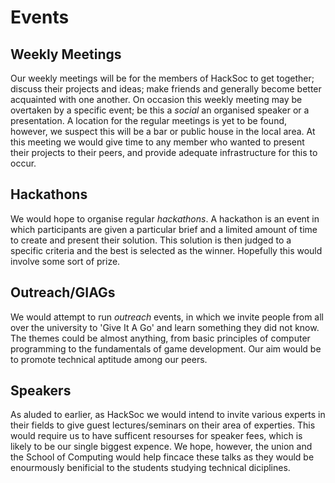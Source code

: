 # Events

## Weekly Meetings
Our weekly meetings will be for the members of HackSoc to get together; discuss their projects and ideas; make friends and generally become better acquainted with one another.
On occasion this weekly meeting may be overtaken by a specific event; be this a _social_ an organised speaker or a presentation.
A location for the regular meetings is yet to be found, however, we suspect this will be a bar or public house in the local area.
At this meeting we would give time to any member who wanted to present their projects to their peers, and provide adequate infrastructure for this to occur.

## Hackathons
We would hope to organise regular _hackathons_.
A hackathon is an event in which participants are given a particular brief and a limited amount of time to create and present their solution.
This solution is then judged to a specific criteria and the best is selected as the winner.
Hopefully this would involve some sort of prize.

## Outreach/GIAGs
We would attempt to run _outreach_ events, in which we invite people from all over the university to 'Give It A Go' and learn something they did not know.
The themes could be almost anything, from basic principles of computer programming to the fundamentals of game development.
Our aim would be to promote technical aptitude among our peers.

## Speakers
As aluded to earlier, as HackSoc we would intend to invite various experts in their fields to give guest lectures/seminars on their area of experties.
This would require us to have sufficent resourses for speaker fees, which is likely to be our single biggest expence.
We hope, however, the union and the School of Computing would help fincace these talks as they would be enourmously benificial to the students studying technical diciplines.
